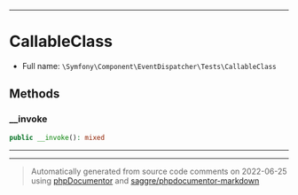 ***

# CallableClass





* Full name: `\Symfony\Component\EventDispatcher\Tests\CallableClass`




## Methods


### __invoke



```php
public __invoke(): mixed
```











***


***
> Automatically generated from source code comments on 2022-06-25 using [phpDocumentor](http://www.phpdoc.org/) and [saggre/phpdocumentor-markdown](https://github.com/Saggre/phpDocumentor-markdown)
